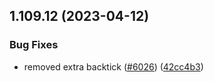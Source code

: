 ## 1.109.12 (2023-04-12)


### Bug Fixes

* removed extra backtick ([#6026](https://github.com/EddieHubCommunity/LinkFree/issues/6026)) ([42cc4b3](https://github.com/EddieHubCommunity/LinkFree/commit/42cc4b3ced783337500b73633868ff4e2fed9c48))



